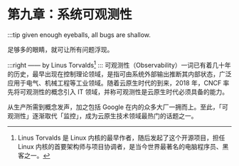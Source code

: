 # 第九章：系统可观测性
:::tip <a/>
given enough eyeballs, all bugs are shallow.

足够多的眼睛，就可让所有问题浮现。

:::right
—— by Linus Torvalds[^1]
:::
可观测性（Observability）一词已有着几十年的历史，最早出现在控制理论领域，是指可由系统外部输出推断其内部状态，广泛应用于电气、机械工程等工业领域。随着云原生时代的到来，2018 年，CNCF 率先将可观测性的概念引入 IT 领域，并称可观测性是云原生时代必须具备的能力。

从生产所需到概念发声，加之包括 Google 在内的众多大厂一拥而上。至此，「可观测性」逐渐取代「监控」，成为云原生技术领域最热门的话题之一。

[^1]: Linus Torvalds 是 Linux 内核的最早作者，随后发起了这个开源项目，担任 Linux 内核的首要架构师与项目协调者，是当今世界最著名的电脑程序员、黑客之一。